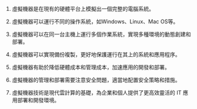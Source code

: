1. 虛擬機器是在現有的硬體平台上模擬出一個完整的電腦系統。

2. 虛擬機器可以運行不同的操作系統，如Windows、Linux、Mac OS等。

3. 虛擬機器可以在同一台主機上運行多個作業系統，實現多種環境的動態創建和部署。

4. 虛擬機器可以實現備份複製，更好地保護運行在其上的系統和應用程序。

5. 虛擬機器有助於降低硬體成本和管理成本，加速應用的開發和部署。

6. 虛擬機器的管理和部署需要注意安全問題，適當地配置安全策略和措施。

7. 虛擬機器技術是現代雲計算的基礎，為企業和個人提供了更高效靈活的 IT 應用部署和開發環境。